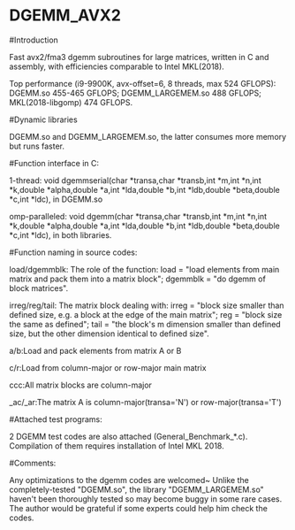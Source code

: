 # DGEMM_AVX2

#Introduction

Fast avx2/fma3 dgemm subroutines for large matrices, written in C and assembly, with efficiencies comparable to Intel MKL(2018).

Top performance (i9-9900K, avx-offset=6, 8 threads, max 524 GFLOPS): DGEMM.so 455-465 GFLOPS; DGEMM_LARGEMEM.so 488 GFLOPS; MKL(2018-libgomp) 474 GFLOPS.


#Dynamic libraries

DGEMM.so and DGEMM_LARGEMEM.so, the latter consumes more memory but runs faster.



#Function interface in C:

1-thread: void dgemmserial(char *transa,char *transb,int *m,int *n,int *k,double *alpha,double *a,int *lda,double *b,int *ldb,double *beta,double *c,int *ldc), in DGEMM.so

omp-paralleled: void dgemm(char *transa,char *transb,int *m,int *n,int *k,double *alpha,double *a,int *lda,double *b,int *ldb,double *beta,double *c,int *ldc), in both libraries.




#Function naming in source codes:

load/dgemmblk: The role of the function: load = "load elements from main matrix and pack them into a matrix block"; dgemmblk = "do dgemm of block matrices".

irreg/reg/tail: The matrix block dealing with: 
         irreg = "block size smaller than defined size, e.g. a block at the edge of the main matrix";
           reg = "block size the same as defined";
          tail = "the block's m dimension smaller than defined size, but the other dimension identical to defined size".

a/b:Load and pack elements from matrix A or B

c/r:Load from column-major or row-major main matrix

ccc:All matrix blocks are column-major

_ac/_ar:The matrix A is column-major(transa='N') or row-major(transa='T')



#Attached test programs:

2 DGEMM test codes are also attached (General_Benchmark_*.c). Compilation of them requires installation of Intel MKL 2018.



#Comments:

Any optimizations to the dgemm codes are welcomed~
Unlike the completely-tested "DGEMM.so", the library "DGEMM_LARGEMEM.so" haven't been thoroughly tested so may become buggy in some rare cases. The author would be grateful if some experts could help him check the codes.
